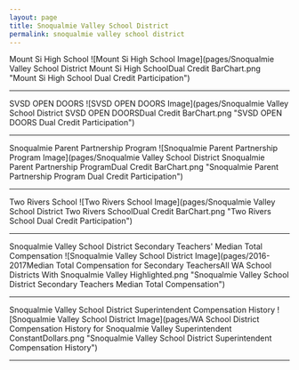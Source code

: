 ```yaml
---
layout: page
title: Snoqualmie Valley School District
permalink: snoqualmie valley school district
---
```



Mount Si High School
![Mount Si High School Image](pages/Snoqualmie Valley School District Mount Si High SchoolDual Credit BarChart.png "Mount Si High School Dual Credit Participation")

___

SVSD OPEN DOORS
![SVSD OPEN DOORS Image](pages/Snoqualmie Valley School District SVSD OPEN DOORSDual Credit BarChart.png "SVSD OPEN DOORS Dual Credit Participation")

___

Snoqualmie Parent Partnership Program
![Snoqualmie Parent Partnership Program Image](pages/Snoqualmie Valley School District Snoqualmie Parent Partnership ProgramDual Credit BarChart.png "Snoqualmie Parent Partnership Program Dual Credit Participation")

___

Two Rivers School
![Two Rivers School Image](pages/Snoqualmie Valley School District Two Rivers SchoolDual Credit BarChart.png "Two Rivers School Dual Credit Participation")

___

Snoqualmie Valley School District Secondary Teachers' Median Total Compensation
![Snoqualmie Valley School District Image](pages/2016-2017Median Total Compensation for Secondary TeachersAll WA School Districts With Snoqualmie Valley Highlighted.png "Snoqualmie Valley School District Secondary Teachers Median Total Compensation")

___

Snoqualmie Valley School District Superintendent Compensation History
![Snoqualmie Valley School District Image](pages/WA School District Compensation History for Snoqualmie Valley Superintendent ConstantDollars.png "Snoqualmie Valley School District Superintendent Compensation History")

___

